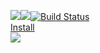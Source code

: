 <a href="https://codeclimate.com/github/poludnev/frontend-project-lvl1/maintainability"><img src="https://api.codeclimate.com/v1/badges/de763da6a1afc9d80dd0/maintainability" /></a><a href="https://codeclimate.com/github/poludnev/frontend-project-lvl1/test_coverage"><img src="https://api.codeclimate.com/v1/badges/de763da6a1afc9d80dd0/test_coverage" /></a>[![Build Status](https://travis-ci.org/hexlet-boilerplates/nodejs-package.svg?branch=master)](https://travis-ci.org/hexlet-boilerplates/nodejs-package)<br>
<a href="https://asciinema.org/a/yKEcZcUryB97IrTEyDqGb33aJ">Install</a><br>
<a href="https://asciinema.org/a/yKEcZcUryB97IrTEyDqGb33aJ" target="_blank"><img src="https://asciinema.org/a/yKEcZcUryB97IrTEyDqGb33aJ.svg" wisth = "100" /></a>
